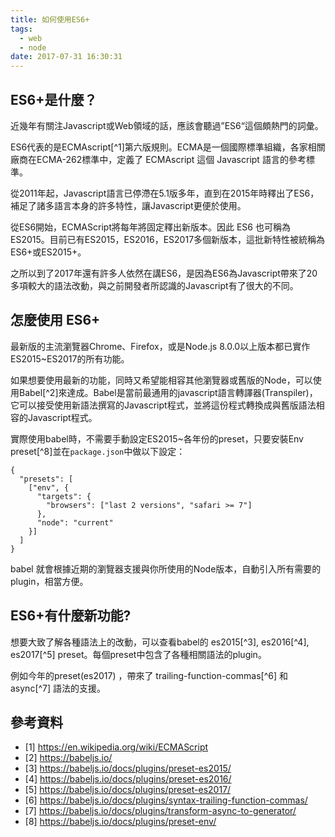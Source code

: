 ```yaml
---
title: 如何使用ES6+
tags:
  - web
  - node
date: 2017-07-31 16:30:31
---
```


## ES6+是什麼？

近幾年有關注Javascript或Web領域的話，應該會聽過”ES6“這個頗熱門的詞彙。

ES6代表的是ECMAscript[^1]第六版規則。ECMA是一個國際標準組織，各家相關廠商在ECMA-262標準中，定義了 ECMAscript 這個 Javascript 語言的參考標準。

從2011年起，Javascript語言已停滯在5.1版多年，直到在2015年時釋出了ES6，補足了諸多語言本身的許多特性，讓Javascript更便於使用。

從ES6開始，ECMAScript將每年將固定釋出新版本。因此 ES6 也可稱為 ES2015。目前已有ES2015，ES2016，ES2017多個新版本，這批新特性被統稱為ES6+或ES2015+。

之所以到了2017年還有許多人依然在講ES6，是因為ES6為Javascript帶來了20多項較大的語法改動，與之前開發者所認識的Javascript有了很大的不同。

## 怎麼使用 ES6+

最新版的主流瀏覽器Chrome、Firefox，或是Node.js 8.0.0以上版本都已實作ES2015~ES2017的所有功能。

如果想要使用最新的功能，同時又希望能相容其他瀏覽器或舊版的Node，可以使用Babel[^2]來達成。Babel是當前最通用的javascript語言轉譯器(Transpiler)，它可以接受使用新語法撰寫的Javascript程式，並將這份程式轉換成與舊版語法相容的Javascript程式。

實際使用babel時，不需要手動設定ES2015~各年份的preset，只要安裝Env preset[^8]並在`package.json`中做以下設定：

```
{
  "presets": [
    ["env", {
      "targets": {
        "browsers": ["last 2 versions", "safari >= 7"]
      },
      "node": "current"
    }]
  ]
}
```

babel 就會根據近期的瀏覽器支援與你所使用的Node版本，自動引入所有需要的plugin，相當方便。

## ES6+有什麼新功能?

想要大致了解各種語法上的改動，可以查看babel的 es2015[^3], es2016[^4], es2017[^5] preset。每個preset中包含了各種相關語法的plugin。

例如今年的preset(es2017) ，帶來了 trailing-function-commas[^6] 和 async[^7] 語法的支援。

## 參考資料

* [1] https://en.wikipedia.org/wiki/ECMAScript
* [2] https://babeljs.io/
* [3] https://babeljs.io/docs/plugins/preset-es2015/
* [4] https://babeljs.io/docs/plugins/preset-es2016/
* [5] https://babeljs.io/docs/plugins/preset-es2017/
* [6] https://babeljs.io/docs/plugins/syntax-trailing-function-commas/
* [7] https://babeljs.io/docs/plugins/transform-async-to-generator/
* [8] https://babeljs.io/docs/plugins/preset-env/
